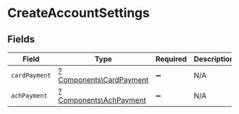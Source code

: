 # CreateAccountSettings


## Fields

| Field                                                             | Type                                                              | Required                                                          | Description                                                       |
| ----------------------------------------------------------------- | ----------------------------------------------------------------- | ----------------------------------------------------------------- | ----------------------------------------------------------------- |
| `cardPayment`                                                     | [?Components\CardPayment](../../Models/Components/CardPayment.md) | :heavy_minus_sign:                                                | N/A                                                               |
| `achPayment`                                                      | [?Components\AchPayment](../../Models/Components/AchPayment.md)   | :heavy_minus_sign:                                                | N/A                                                               |